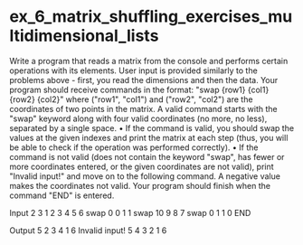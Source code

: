 # ex_6_matrix_shuffling_exercises_multidimensional_lists

Write a program that reads a matrix from the console and performs certain operations with its elements. User input is provided similarly to the problems above - first, you read the dimensions and then the data. 
Your program should receive commands in the format: "swap {row1} {col1} {row2} {col2}" where ("row1", "col1") and ("row2", "col2") are the coordinates of two points in the matrix. A valid command starts with the "swap" keyword along with four valid coordinates (no more, no less), separated by a single space.
•	If the command is valid, you should swap the values at the given indexes and print the matrix at each step (thus, you will be able to check if the operation was performed correctly). 
•	If the command is not valid (does not contain the keyword "swap", has fewer or more coordinates entered, or the given coordinates are not valid), print "Invalid input!" and move on to the following command. A negative value makes the coordinates not valid.
Your program should finish when the command "END" is entered.


Input
2 3
1 2 3
4 5 6
swap 0 0 1 1
swap 10 9 8 7
swap 0 1 1 0
END

Output
5 2 3
4 1 6
Invalid input!
5 4 3
2 1 6


